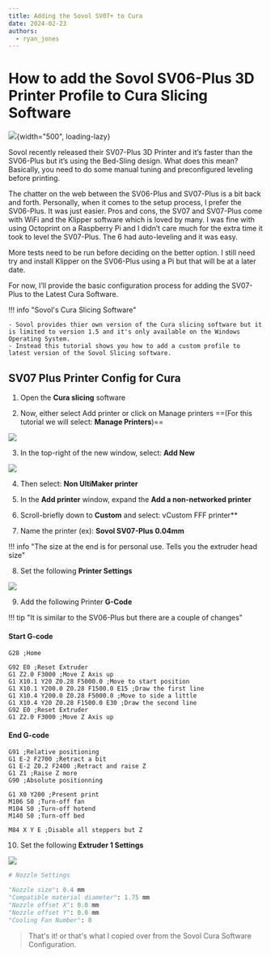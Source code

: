 ```yaml
---
title: Adding the Sovol SV07+ to Cura
date: 2024-02-23
authors:
  - ryan_jones
---
```


# How to add the Sovol SV06-Plus 3D Printer Profile to Cura Slicing Software

![](https://fundedyouth.org/wp-content/uploads/2024/02/add-sovol-sv07-plus-to-cura-banner.webp){width="500", loading-lazy}

Sovol recently released their SV07-Plus 3D Printer and it’s faster than the SV06-Plus but it’s using the Bed-Sling design. What does this mean? Basically, you need to do some manual tuning and preconfigured leveling before printing. <!-- more -->

The chatter on the web between the SV06-Plus and SV07-Plus is a bit back and forth. Personally, when it comes to the setup process, I prefer the SV06-Plus. It was just easier. Pros and cons, the SV07 and SV07-Plus come with WiFi and the Klipper software which is loved by many. I was fine with using Octoprint on a Raspberry Pi and I didn’t care much for the extra time it took to level the SV07-Plus. The 6 had auto-leveling and it was easy.

More tests need to be run before deciding on the better option. I still need try and install Klipper on the SV06-Plus using a Pi but that will be at a later date.

For now, I’ll provide the basic configuration process for adding the SV07-Plus to the Latest Cura Software.

!!! info "Sovol's Cura Slicing Software"

    - Sovol provides thier own version of the Cura slicing software but it is limited to version 1.5 and it's only available on the Windows Operating System.
    - Instead this tutorial shows you how to add a custom profile to latest version of the Sovol Slicing software.


## SV07 Plus Printer Config for Cura

1) Open the **Cura slicing** software

2) Now, either select Add printer or click on Manage printers ==(For this tutorial we will select: **Manage Printers**)==

![](https://miro.medium.com/v2/resize:fit:640/format:webp/1*8YhUVCNC__NVa2w-dJ6yxg.png)

3) In the top-right of the new window, select: **Add New**

![](https://miro.medium.com/v2/resize:fit:720/format:webp/1*z0opUqg0IjcIFW-BcieRPQ.gif)

4) Then select: **Non UltiMaker printer**

5) In the **Add printer** window, expand the **Add a non-networked printer**

6) Scroll-briefly down to **Custom** and select: vCustom FFF printer**

7) Name the printer (ex): **Sovol SV07-Plus 0.04mm**

!!! info "The size at the end is for personal use. Tells you the extruder head size"

8) Set the following **Printer Settings**

![](https://miro.medium.com/v2/resize:fit:720/format:webp/1*aH1ChocKpfAONMVtCXpQjA.png)

9) Add the following Printer **G-Code**

!!! tip "It is similar to the SV06-Plus but there are a couple of changes"

#### Start G-code

```gcode
G28 ;Home

G92 E0 ;Reset Extruder
G1 Z2.0 F3000 ;Move Z Axis up
G1 X10.1 Y20 Z0.28 F5000.0 ;Move to start position
G1 X10.1 Y200.0 Z0.28 F1500.0 E15 ;Draw the first line
G1 X10.4 Y200.0 Z0.28 F5000.0 ;Move to side a little
G1 X10.4 Y20 Z0.28 F1500.0 E30 ;Draw the second line
G92 E0 ;Reset Extruder
G1 Z2.0 F3000 ;Move Z Axis up
```

#### End G-code

```gcode
G91 ;Relative positioning
G1 E-2 F2700 ;Retract a bit
G1 E-2 Z0.2 F2400 ;Retract and raise Z
G1 Z1 ;Raise Z more
G90 ;Absolute positionning

G1 X0 Y200 ;Present print
M106 S0 ;Turn-off fan
M104 S0 ;Turn-off hotend
M140 S0 ;Turn-off bed

M84 X Y E ;Disable all steppers but Z
```

10) Set the following **Extruder 1 Settings**

![](https://miro.medium.com/v2/resize:fit:720/format:webp/1*AQuBvDQgxwPV1_0QkIZwCA.png)

```py
# Nozzle Settings

"Nozzle size": 0.4 mm
"Compatible material diameter": 1.75 mm
"Nozzle offset X": 0.0 mm
"Nozzle offset Y": 0.0 mm
"Cooling Fan Number": 0
```

> That's it! or that's what I copied over from the Sovol Cura Software Configuration.